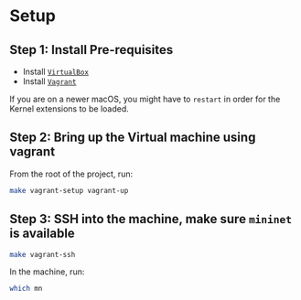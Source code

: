 # Setup

## Step 1: Install Pre-requisites

- Install [`VirtualBox`](https://www.virtualbox.org/wiki/Downloads)
- Install [`Vagrant`](https://www.vagrantup.com/downloads)

If you are on a newer macOS, you might have to `restart` in order for the Kernel extensions to be loaded.

## Step 2: Bring up the Virtual machine using vagrant

From the root of the project, run:

```bash
make vagrant-setup vagrant-up
```

## Step 3: SSH into the machine, make sure `mininet` is available

```bash
make vagrant-ssh
```

In the machine, run:

```bash
which mn
```
